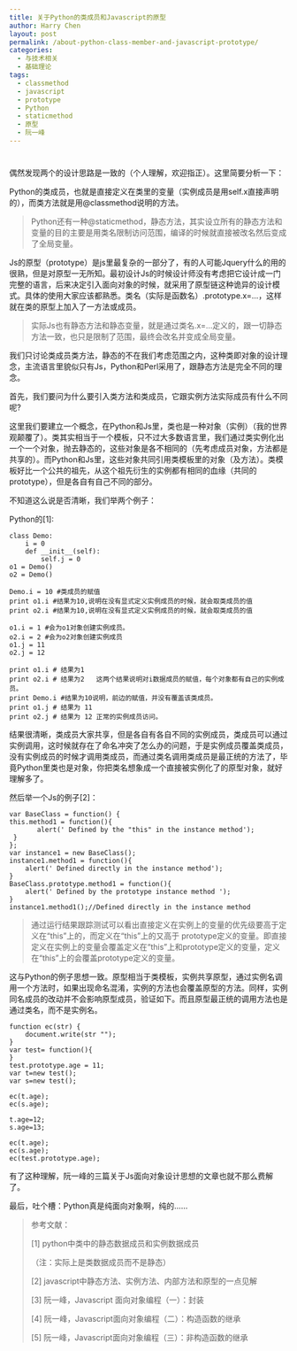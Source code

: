 ```yaml
---
title: 关于Python的类成员和Javascript的原型
author: Harry Chen
layout: post
permalink: /about-python-class-member-and-javascript-prototype/
categories:
  - 与技术相关
  - 基础理论
tags:
  - classmethod
  - javascript
  - prototype
  - Python
  - staticmethod
  - 原型
  - 阮一峰
---
```

# 

偶然发现两个的设计思路是一致的（个人理解，欢迎指正）。这里简要分析一下：

Python的类成员，也就是直接定义在类里的变量（实例成员是用self.x直接声明的），而类方法就是用@classmethod说明的方法。

> Python还有一种@staticmethod，静态方法，其实设立所有的静态方法和变量的目的主要是用类名限制访问范围，编译的时候就直接被改名然后变成了全局变量。

Js的原型（prototype）是js里最复杂的一部分了，有的人可能Jquery什么的用的很熟，但是对原型一无所知。最初设计Js的时候设计师没有考虑把它设计成一门完整的语言，后来决定引入面向对象的时候，就采用了原型链这种诡异的设计模式。具体的使用大家应该都熟悉。类名（实际是函数名）.prototype.x=…，这样就在类的原型上加入了一方法或成员。

> 实际Js也有静态方法和静态变量，就是通过类名.x=…定义的，跟一切静态方法一致，也只是限制了范围，最终会改名并变成全局变量。

我们只讨论类成员类方法，静态的不在我们考虑范围之内，这种类即对象的设计理念，主流语言里貌似只有Js，Python和Perl采用了，跟静态方法是完全不同的理念。

首先，我们要问为什么要引入类方法和类成员，它跟实例方法实际成员有什么不同呢?

这里我们要建立一个概念，在Python和Js里，类也是一种对象（实例）（我的世界观颠覆了）。类其实相当于一个模板，只不过大多数语言里，我们通过类实例化出一个一个对象，抛去静态的，这些对象是各不相同的（先考虑成员对象，方法都是共享的）。而Python和Js里，这些对象共同引用类模板里的对象（及方法）。类模板好比一个公共的祖先，从这个祖先衍生的实例都有相同的血缘（共同的prototype），但是各自有自己不同的部分。

不知道这么说是否清晰，我们举两个例子：

Python的[1]:


    class Demo:
        i = 0
        def __init__(self):
            self.j = 0
    o1 = Demo()
    o2 = Demo()

    Demo.i = 10 #类成员的赋值
    print o1.i #结果为10,说明在没有显式定义实例成员的时候，就会取类成员的值
    print o2.i #结果为10,说明在没有显式定义实例成员的时候，就会取类成员的值

    o1.i = 1 #会为o1对象创建实例成员。
    o2.i = 2 #会为o2对象创建实例成员
    o1.j = 11
    o2.j = 12

    print o1.i # 结果为1
    print o2.i # 结果为2   这两个结果说明对i数据成员的赋值，每个对象都有自己的实例成员。
    print Demo.i #结果为10说明，前边的赋值，并没有覆盖该类成员。
    print o1.j # 结果为 11
    print o2.j # 结果为 12 正常的实例成员访问。

结果很清晰，类成员大家共享，但是各自有各自不同的实例成员，类成员可以通过实例调用，这时候就存在了命名冲突了怎么办的问题，于是实例成员覆盖类成员，没有实例成员的时候才调用类成员，而通过类名调用类成员是最正统的方法了，毕竟Python里类也是对象，你把类名想象成一个直接被实例化了的原型对象，就好理解多了。

然后举一个Js的例子[2]：


    var BaseClass = function() {
    this.method1 = function(){
           alert(' Defined by the "this" in the instance method');
     }
    };
    var instance1 = new BaseClass();
    instance1.method1 = function(){
        alert(' Defined directly in the instance method');
    }
    BaseClass.prototype.method1 = function(){
        alert(' Defined by the prototype instance method ');
    }
    instance1.method1();//Defined directly in the instance method

> 通过运行结果跟踪测试可以看出直接定义在实例上的变量的优先级要高于定义在“this”上的，而定义在“this”上的又高于 prototype定义的变量。即直接定义在实例上的变量会覆盖定义在“this”上和prototype定义的变量，定义在“this”上的会覆盖prototype定义的变量。

这与Python的例子思想一致。原型相当于类模板，实例共享原型，通过实例名调用一个方法时，如果出现命名混淆，实例的方法也会覆盖原型的方法。同样，实例同名成员的改动并不会影响原型成员，验证如下。而且原型最正统的调用方法也是通过类名，而不是实例名。


    function ec(str) {
    	document.write(str "");
    }
    var test= function(){
    }
    test.prototype.age = 11;
    var t=new test();
    var s=new test();

    ec(t.age);
    ec(s.age);

    t.age=12;
    s.age=13;

    ec(t.age);
    ec(s.age);
    ec(test.prototype.age);

有了这种理解，阮一峰的三篇关于Js面向对象设计思想的文章也就不那么费解了。

最后，吐个槽：Python真是纯面向对象啊，纯的……

> 参考文献：
>
> [1] python中类中的静态数据成员和实例数据成员
>
> 
>
> （注：实际上是类数据成员而不是静态）
>
> [2] javascript中静态方法、实例方法、内部方法和原型的一点见解
>
> 
>
> [3] 阮一峰，Javascript 面向对象编程（一）：封装
>
> 
>
> [4] 阮一峰，Javascript面向对象编程（二）：构造函数的继承
>
> 
>
> [5] 阮一峰，Javascript面向对象编程（三）：非构造函数的继承
>
> 
